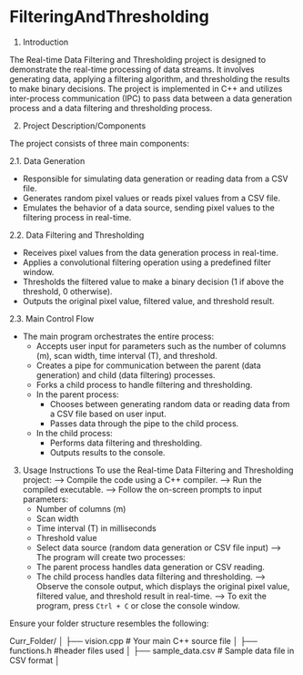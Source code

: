 # FilteringAndThresholding

1. Introduction

The Real-time Data Filtering and Thresholding project is designed to demonstrate the real-time processing of data streams. It involves generating data, applying a filtering algorithm, and thresholding the results to make binary decisions. The project is implemented in C++ and utilizes inter-process communication (IPC) to pass data between a data generation process and a data filtering and thresholding process.

2. Project Description/Components

The project consists of three main components:

2.1. Data Generation
- Responsible for simulating data generation or reading data from a CSV file.
- Generates random pixel values or reads pixel values from a CSV file.
- Emulates the behavior of a data source, sending pixel values to the filtering process in real-time.

2.2. Data Filtering and Thresholding
- Receives pixel values from the data generation process in real-time.
- Applies a convolutional filtering operation using a predefined filter window.
- Thresholds the filtered value to make a binary decision (1 if above the threshold, 0 otherwise).
- Outputs the original pixel value, filtered value, and threshold result.

2.3. Main Control Flow
- The main program orchestrates the entire process:
   - Accepts user input for parameters such as the number of columns (m), scan width, time interval (T), and threshold.
   - Creates a pipe for communication between the parent (data generation) and child (data filtering) processes.
   - Forks a child process to handle filtering and thresholding.
   - In the parent process:
     - Chooses between generating random data or reading data from a CSV file based on user input.
     - Passes data through the pipe to the child process.
   - In the child process:
     - Performs data filtering and thresholding.
     - Outputs results to the console.

3. Usage Instructions
To use the Real-time Data Filtering and Thresholding project:
--> Compile the code using a C++ compiler.
--> Run the compiled executable.
--> Follow the on-screen prompts to input parameters:
   - Number of columns (m)
   - Scan width
   - Time interval (T) in milliseconds
   - Threshold value
   - Select data source (random data generation or CSV file input)
--> The program will create two processes:
   - The parent process handles data generation or CSV reading.
   - The child process handles data filtering and thresholding.
--> Observe the console output, which displays the original pixel value, filtered value, and threshold result in real-time.
--> To exit the program, press `Ctrl + C` or close the console window.

Ensure your folder structure resembles the following:

Curr_Folder/
│
├── vision.cpp            # Your main C++ source file
│
├── functions.h             #header files used
│
├── sample_data.csv         # Sample data file in CSV format
│

